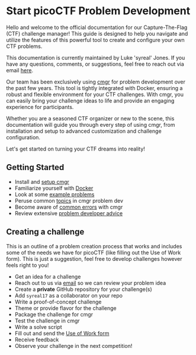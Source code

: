 # Start picoCTF Problem Development

Hello and welcome to the official documentation for our Capture-The-Flag (CTF)
challenge manager! This guide is designed to help you navigate and utilize the
features of this powerful tool to create and configure your own CTF problems.

This documentation is currently maintained by Luke 'syreal' Jones. If you have
any questions, comments, or suggestions, feel free to reach out via email
[here](mailto:other@picoctf.org).

Our team has been exclusively using
[cmgr](https://github.com/picoCTF/cmgr/releases/latest) for problem development
over the past few years. This tool is tightly integrated with Docker, ensuring a
robust and flexible environment for your CTF challenges. With cmgr, you can
easily bring your challenge ideas to life and provide an engaging experience for
participants.

Whether you are a seasoned CTF organizer or new to the scene, this documentation
will guide you through every step of using cmgr, from installation and setup to
advanced customization and challenge configuration.

Let's get started on turning your CTF dreams into reality!

## Getting Started

- Install and [setup cmgr](/setup-cmgr.md)
- Familiarize yourself with [Docker](https://www.docker.com/101-tutorial/)
- Look at some [example problems](/example-problems/)
- Peruse common [topics](/topics/README.md#topical-index) in cmgr problem dev
- Become aware of [common errors](/common-errors/) with cmgr
- Review extensive [problem developer advice](/dev-advice.md)

## Creating a challenge

This is an outline of a problem creation process that works and includes some of
the needs we have for picoCTF (like filling out the Use of Work form). This is
just a suggestion, feel free to develop challenges however feels right to you!

- Get an idea for a challenge
- Reach out to us via [email](mailto:other@picoctf.org) so we can review your
  problem idea
- Create a **private** GitHub repository for your challenge(s)
- Add `syreal17` as a collaborator on your repo
- Write a proof-of-concept challenge
- Theme or provide flavor for the challenge
- Package the challenge for cmgr
- Test the challenge in cmgr
- Write a solve script
- Fill out and send the [Use of Work form](/Agreement%20for%20use%20of%20work_picoCTF.pdf)
- Receive feedback
- Observe your challenge in the next competition!
